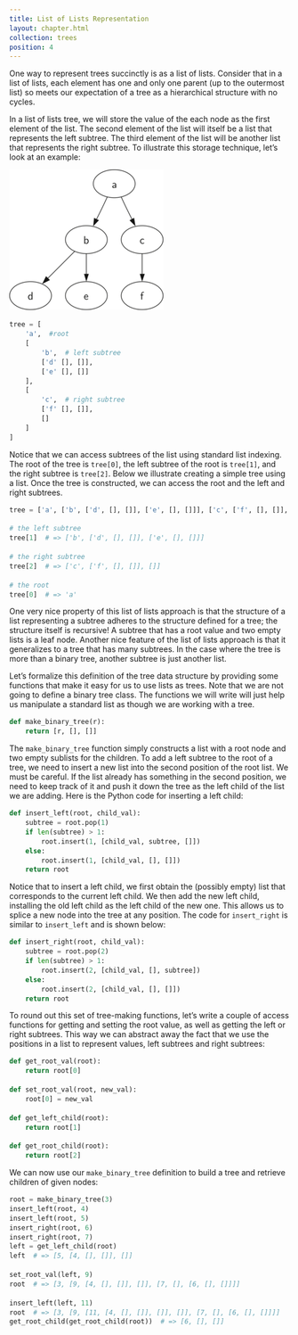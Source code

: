 ```yaml
---
title: List of Lists Representation
layout: chapter.html
collection: trees
position: 4
---
```


One way to represent trees succinctly is as a list of lists. Consider that in a list of lists, each element has one and only one parent (up to the outermost list) so meets our expectation of a tree as a hierarchical structure with no cycles.

In a list of lists tree, we will store the value of the each node as the first element of
the list. The second element of the list will itself be a list that
represents the left subtree. The third element of the list will be
another list that represents the right subtree. To illustrate this
storage technique, let’s look at an example:

![A Small Tree](figures/smalltree.png)

```python
tree = [
    'a',  #root
    [
        'b',  # left subtree
        ['d' [], []],
        ['e' [], []]
    ],
    [
        'c',  # right subtree
        ['f' [], []],
        []
    ]
]
```

Notice that we can access subtrees of the list using standard list
indexing. The root of the tree is `tree[0]`, the left subtree of the
root is `tree[1]`, and the right subtree is `tree[2]`.
Below we illustrate creating a simple tree
using a list. Once the tree is constructed, we can access the root and
the left and right subtrees.

```python
tree = ['a', ['b', ['d', [], []], ['e', [], []]], ['c', ['f', [], []], []]]

# the left subtree
tree[1]  # => ['b', ['d', [], []], ['e', [], []]]

# the right subtree
tree[2]  # => ['c', ['f', [], []], []]

# the root
tree[0]  # => 'a'
```

One very nice property of this list of
lists approach is that the structure of a list representing a subtree
adheres to the structure defined for a tree; the structure itself is
recursive! A subtree that has a root value and two empty lists is a leaf
node. Another nice feature of the list of lists approach is that it
generalizes to a tree that has many subtrees. In the case where the tree
is more than a binary tree, another subtree is just another list.

Let’s formalize this definition of the tree data structure by providing
some functions that make it easy for us to use lists as trees. Note that
we are not going to define a binary tree class. The functions we will
write will just help us manipulate a standard list as though we are
working with a tree.

```python
def make_binary_tree(r):
    return [r, [], []]
```

The `make_binary_tree` function simply constructs a list with a root node and
two empty sublists for the children. To add a left subtree to the root
of a tree, we need to insert a new list into the second position of the
root list. We must be careful. If the list already has something in the
second position, we need to keep track of it and push it down the tree
as the left child of the list we are adding. Here is the Python code for inserting a left child:


```python
def insert_left(root, child_val):
    subtree = root.pop(1)
    if len(subtree) > 1:
        root.insert(1, [child_val, subtree, []])
    else:
        root.insert(1, [child_val, [], []])
    return root
```

Notice that to insert a left child, we first obtain the (possibly empty)
list that corresponds to the current left child. We then add the new
left child, installing the old left child as the left child of the new
one. This allows us to splice a new node into the tree at any position.
The code for `insert_right` is similar to `insert_left` and is shown below:

```python
def insert_right(root, child_val):
    subtree = root.pop(2)
    if len(subtree) > 1:
        root.insert(2, [child_val, [], subtree])
    else:
        root.insert(2, [child_val, [], []])
    return root
```

To round out this set of tree-making functions, let’s write a couple of access
functions for getting and setting the root value, as well as getting the
left or right subtrees. This way we can abstract away the fact that we use the positions in a list to represent values, left subtrees and right subtrees:

```python
def get_root_val(root):
    return root[0]

def set_root_val(root, new_val):
    root[0] = new_val

def get_left_child(root):
    return root[1]

def get_root_child(root):
    return root[2]
```

We can now use our `make_binary_tree` definition to build a tree and retrieve children of given nodes:

```python
root = make_binary_tree(3)
insert_left(root, 4)
insert_left(root, 5)
insert_right(root, 6)
insert_right(root, 7)
left = get_left_child(root)
left  # => [5, [4, [], []], []]

set_root_val(left, 9)
root  # => [3, [9, [4, [], []], []], [7, [], [6, [], []]]]

insert_left(left, 11)
root  # => [3, [9, [11, [4, [], []], []], []], [7, [], [6, [], []]]]
get_root_child(get_root_child(root))  # => [6, [], []]
```
